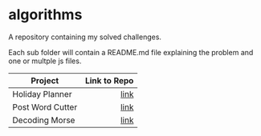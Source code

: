 # algorithms

A repository containing my solved challenges.

Each sub folder will contain a README.md file explaining the problem and one or multple js files.

| Project          |                                                              Link to Repo |
| ---------------- | ------------------------------------------------------------------------: |
| Holiday Planner  |     [link](https://github.com/simo54/algorithms/tree/main/HolidayPlanner) |
| Post Word Cutter |     [link](https://github.com/simo54/algorithms/tree/main/PostWordCutter) |
| Decoding Morse   | [link](https://github.com/simo54/algorithms/tree/main/FromEnglishToMorse) |
